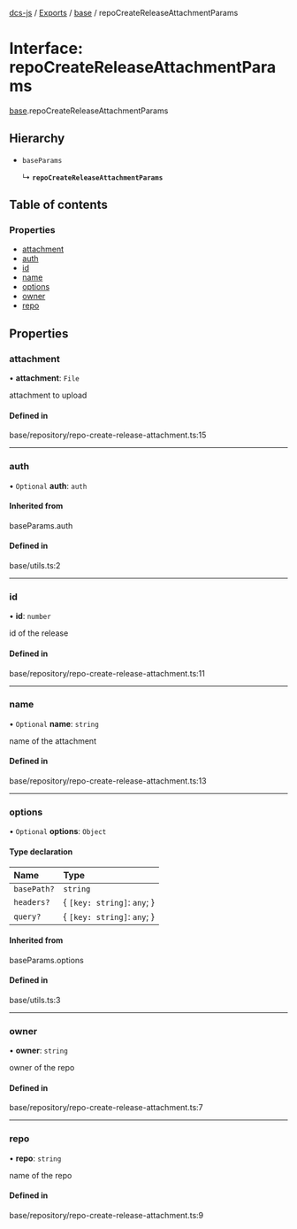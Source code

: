 [dcs-js](../README.md) / [Exports](../modules.md) / [base](../modules/base.md) / repoCreateReleaseAttachmentParams

# Interface: repoCreateReleaseAttachmentParams

[base](../modules/base.md).repoCreateReleaseAttachmentParams

## Hierarchy

- `baseParams`

  ↳ **`repoCreateReleaseAttachmentParams`**

## Table of contents

### Properties

- [attachment](base.repoCreateReleaseAttachmentParams.md#attachment)
- [auth](base.repoCreateReleaseAttachmentParams.md#auth)
- [id](base.repoCreateReleaseAttachmentParams.md#id)
- [name](base.repoCreateReleaseAttachmentParams.md#name)
- [options](base.repoCreateReleaseAttachmentParams.md#options)
- [owner](base.repoCreateReleaseAttachmentParams.md#owner)
- [repo](base.repoCreateReleaseAttachmentParams.md#repo)

## Properties

### <a id="attachment" name="attachment"></a> attachment

• **attachment**: `File`

attachment to upload

#### Defined in

base/repository/repo-create-release-attachment.ts:15

___

### <a id="auth" name="auth"></a> auth

• `Optional` **auth**: `auth`

#### Inherited from

baseParams.auth

#### Defined in

base/utils.ts:2

___

### <a id="id" name="id"></a> id

• **id**: `number`

id of the release

#### Defined in

base/repository/repo-create-release-attachment.ts:11

___

### <a id="name" name="name"></a> name

• `Optional` **name**: `string`

name of the attachment

#### Defined in

base/repository/repo-create-release-attachment.ts:13

___

### <a id="options" name="options"></a> options

• `Optional` **options**: `Object`

#### Type declaration

| Name | Type |
| :------ | :------ |
| `basePath?` | `string` |
| `headers?` | { `[key: string]`: `any`;  } |
| `query?` | { `[key: string]`: `any`;  } |

#### Inherited from

baseParams.options

#### Defined in

base/utils.ts:3

___

### <a id="owner" name="owner"></a> owner

• **owner**: `string`

owner of the repo

#### Defined in

base/repository/repo-create-release-attachment.ts:7

___

### <a id="repo" name="repo"></a> repo

• **repo**: `string`

name of the repo

#### Defined in

base/repository/repo-create-release-attachment.ts:9
